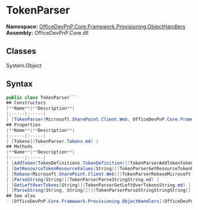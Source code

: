 # TokenParser

**Namespace:** [OfficeDevPnP.Core.Framework.Provisioning.ObjectHandlers](OfficeDevPnP.Core.Framework.Provisioning.ObjectHandlers.md)
**Assembly:** OfficeDevPnP.Core.dll
## Classes
System.Object
## Syntax
```C#
public class TokenParser```
## Constructors
|**Name**|**Description**|
|:-----|:-----|
| [TokenParser(Microsoft.SharePoint.Client.Web, OfficeDevPnP.Core.Framework.Provisioning.Model.ProvisioningTemplate)](TokenParserconstructor1details.md) | 
## Properties
|**Name**|**Description**|
|:-----|:-----|
| [Tokens](TokenParser.Tokens.md) | 
## Methods
|**Name**|**Description**|
|:-----|:-----|
| [AddToken(TokenDefinitions.TokenDefinition)](TokenParserAddTokenTokenDefinitions.TokenDefinition.md) | 
| [GetResourceTokenResourceValues(String)](TokenParserGetResourceTokenResourceValuesString.md) | 
| [Rebase(Microsoft.SharePoint.Client.Web)](TokenParserRebaseMicrosoft.SharePoint.Client.Web.md) | 
| [ParseString(String)](TokenParserParseStringString.md) | 
| [GetLeftOverTokens(String)](TokenParserGetLeftOverTokensString.md) | 
| [ParseString(String, String[])](TokenParserParseStringStringString[].md) | 
## See also
- [OfficeDevPnP.Core.Framework.Provisioning.ObjectHandlers](OfficeDevPnP.Core.Framework.Provisioning.ObjectHandlers.md)
